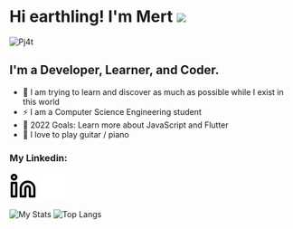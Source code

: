 # Hi earthling! I'm Mert ![](https://user-images.githubusercontent.com/18350557/176309783-0785949b-9127-417c-8b55-ab5a4333674e.gif)

![Pj4t](https://user-images.githubusercontent.com/66382514/202264348-6547067a-842a-4ae1-99d0-13ab0f1d01cd.gif)

## I'm a Developer, Learner, and Coder.
- 🔭 I am trying to learn and discover as much as possible while I exist in this world
- ⚡ I am a Computer Science Engineering student
- 🥅 2022 Goals: Learn more about JavaScript and Flutter
- 🌱 I love to play guitar / piano

### My Linkedin:
[![website](./img/linkedin-light.svg)](https://linkedin.com/in/mertgursimsir#gh-light-mode-only)
[![website](./img/linkedin-dark.svg)](https://linkedin.com/in/mertgursimsir#gh-dark-mode-only)
&nbsp;&nbsp;

![My Stats](https://github-readme-stats.vercel.app/api?username=MertGursimsir&theme=dark&show_icons=true)
![Top Langs](https://github-readme-stats.vercel.app/api/top-langs/?username=MertGursimsir&layout=compact&theme=dark&exclude_repo=spotify-stats-app,stok-program)
